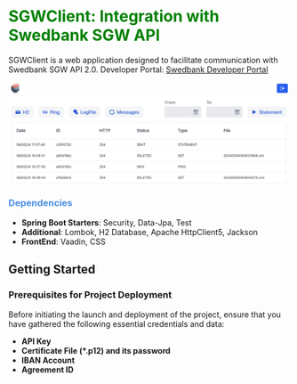 # <span style="color: green;">SGWClient: Integration with Swedbank SGW API</span>

SGWClient is a web application designed to facilitate communication with Swedbank SGW API 2.0.
Developer Portal: [Swedbank Developer Portal](https://developer.swedbank.com)

![DashBoard.png](src/main/resources/docs/DashBoard.png)

### <span style="color: #4A90E2;">Dependencies</span>
- **Spring Boot Starters**: Security, Data-Jpa, Test
- **Additional**: Lombok, H2 Database, Apache HttpClient5, Jackson
- **FrontEnd**: Vaadin, CSS
## Getting Started

### Prerequisites for Project Deployment

Before initiating the launch and deployment of the project, ensure that you have gathered the following essential credentials and data:

- **API Key**
- **Certificate File (*.p12) and its password**
- **IBAN Account**
- **Agreement ID**